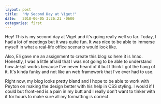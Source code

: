 ```yaml
---
layout: post
title:  "My Second Day at Viget!"
date:   2018-06-05 3:26:21 -0600
categories: first
---
```


Hey! This is my second day at Viget and it's going really well so far. 
Today, I had a lot of meetings but it was quite fun. It was nice to be able to 
immerse myself in what a real-life office scenario would look like. 

Also, Eli gave me an assignment to create this blog so here it is lmao. Honestly, I was a little
afraid that I was not going to be able to understand how Jekyll works because I've never heard of it but
I think I got the hang of it. It's kinda funky and not like an web framework that I've ever had to use. 

Right now, my blog looks pretty bland and I hope to be able to work with Peyton on making the design better
with his help in CSS styling. I would if I could but front-end is a pain in my butt and I really don't want to tinker
with it for hours to make sure all my formatting is correct. 